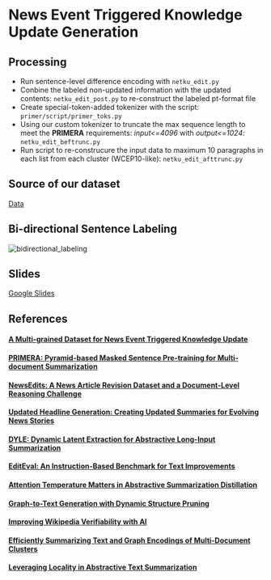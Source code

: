 # News Event Triggered Knowledge Update Generation

## Processing 
- Run sentence-level difference encoding with `netku_edit.py`
- Conbine the labeled non-updated information with the updated contents: `netku_edit_post.py` to re-construct the labeled pt-format file
- Create special-token-added tokenizer with the script: `primer/script/primer_toks.py`
- Using our custom tokenizer to truncate the max sequence length to meet the **PRIMERA** requirements: *input<=4096* with *output<=1024*: `netku_edit_beftrunc.py`
- Run script to re-construcure the input data to maximum 10 paragraphs in each list from each cluster (WCEP10-like): `netku_edit_afttrunc.py`

## Source of our dataset
[Data](https://github.com/hhhuang/NetKu)

## Bi-directional Sentence Labeling
![bidirectional_labeling](https://raw.githubusercontent.com/theQuert/NetKu_Processing/main/bi_labeling.png)

## Slides
[Google Slides](https://docs.google.com/presentation/d/1Wku83ckWwYP26hAqMmsWmURScCrNR5B7aWaKZAYEspg/edit?usp=sharing)

## References
#### [A Multi-grained Dataset for News Event Triggered Knowledge Update](https://dl.acm.org/doi/10.1145/3511808.3557537)
#### [PRIMERA: Pyramid-based Masked Sentence Pre-training for Multi-document Summarization](https://github.com/allenai/PRIMER)
#### [NewsEdits: A News Article Revision Dataset and a Document-Level Reasoning Challenge](https://github.com/isi-nlp/NewsEdits)
#### [Updated Headline Generation: Creating Updated Summaries for Evolving News Stories](https://aclanthology.org/2022.acl-long.446)
#### [DYLE: Dynamic Latent Extraction for Abstractive Long-Input Summarization](https://ui.adsabs.harvard.edu/abs/2021arXiv211008168M)
#### [EditEval: An Instruction-Based Benchmark for Text Improvements](https://ui.adsabs.harvard.edu/abs/2022arXiv220913331D)
#### [Attention Temperature Matters in Abstractive Summarization Distillation](https://ui.adsabs.harvard.edu/abs/2021arXiv210603441Z)
#### [Graph-to-Text Generation with Dynamic Structure Pruning](https://ui.adsabs.harvard.edu/abs/2022arXiv220907258L)
#### [Improving Wikipedia Verifiability with AI](https://ui.adsabs.harvard.edu/abs/2022arXiv220706220P)
#### [Efficiently Summarizing Text and Graph Encodings of Multi-Document Clusters](https://aclanthology.org/2021.naacl-main.380)
#### [Leveraging Locality in Abstractive Text Summarization](https://ui.adsabs.harvard.edu/abs/2022arXiv220512476L)
